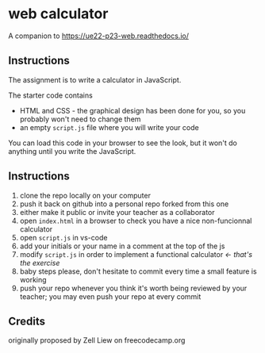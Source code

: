 # web calculator

A companion to <https://ue22-p23-web.readthedocs.io/>

## Instructions

The assignment is to write a calculator in JavaScript.

The starter code contains

- HTML and CSS - the graphical design has been done for you, so you probably
  won't need to change them
- an empty `script.js` file where you will write your code

You can load this code in your browser to see the look,
but it won't do anything until you write the JavaScript.

## Instructions

1. clone the repo locally on your computer
2. push it back on github into a personal repo forked from this one
3. either make it public or invite your teacher as a collaborator
4. open `index.html` in a browser to check you have a nice non-funcionnal calculator
5. open `script.js` in vs-code
6. add your initials or your name in a comment at the top of the js
7. modify `script.js` in order to implement a functional calculator  *← that's the exercise*
8. baby steps please, don't hesitate to commit every time a small feature is working
9. push your repo whenever you think it's worth being reviewed by your teacher; you may even push your repo at every commit

## Credits

originally proposed by Zell Liew on freecodecamp.org
